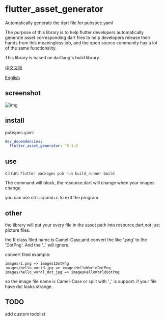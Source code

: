 # flutter_asset_generator

Automatically generate the dart file for pubspec.yaml

The purpose of this library is to help flutter developers automatically generate asset corresponding dart files to help developers release their hands from this meaningless job, and the open source community has a lot of the same functionality.

This library is based on dartlang's build library.

[中文文档](https://github.com/CaiJingLong/blob/master/README_CHN.md)

[English](https://github.com/CaiJingLong/flutter_resource_generator)

## screenshot

![img](https://github.com/CaiJingLong/some_asset/blob/master/flutter_resource_generator.gif)

## install

pubspec.yaml

```yaml
dev_dependencies:
  flutter_asset_generator: ^0.1.0
```

## use

cli run: `flutter packages pub run build_runner build`

The command will block, the resource.dart will change when your images change.

you can use ctrl+c/cmd+c to exit the program.

## other

the library will put your every file in the asset path into resource.dart,not just picture files.

the R class filed name is Camel-Case,and convert the like '.png' to the 'DotPng'. And the '\_' will ignore.

convert filed example:

    images/1.png => images1DotPng
    images/hello_world.jpg => imagesHelloWorldDotPng
    images/hello_wordl_dot_jpg => imagesHelloWorldDotPng

so the image file name is Camel-Case or split with '\_' is support. if your file have dot looks strange.

## TODO

add custom todolist
